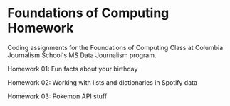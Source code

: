 # Foundations of Computing Homework

Coding assignments for the Foundations of Computing Class at Columbia Journalism School's MS Data Journalism program. 


Homework 01: Fun facts about your birthday

Homework 02: Working with lists and dictionaries in Spotify data

Homework 03: Pokemon API stuff
